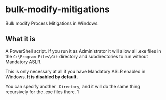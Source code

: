 # bulk-modify-mitigations
Bulk modify Process Mitigations in Windows.

## What it is
A PowerShell script.
If you run it as Administrator it will allow all .exe files in the `C:\Program Files\Git` directory and subdirectories to run without Mandatory ASLR.

This is only necessary at all if you have Mandatory ASLR enabled in Windows. **It is disabled by default.**

You can specify another `-Directory`, and it will do the same thing recursively for the .exe files there.
1